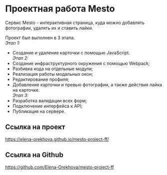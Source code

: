 # Проектная работа Mesto  
Сервис Mesto - интерактивная страница, куда можно добавлять фотографии, удалять их и ставить лайки.  

Проект был выполнен в 3 этапа.  
_Этап 1:_
* Создание и удаление карточки с помощью JavaScript.  
_Этап 2:_
* Создание инфраструктурного окружения с помощью Webpack;
* Разбивка кода на отдельные модули;
* Реализация работы модальных окон;
* Редактирование профиля;
* Добавление карточки и превью фотографии, а также действия лайка на карточке.  
_Этап 3:_
* Разработка валидации всех форм;
* Подключение интерфейса к API;
* Публикация на сервере.  

## Ссылка на проект
https://elena-orekhova.github.io/mesto-project-ff/  

## Сcылка на Github
https://github.com/Elena-Orekhova/mesto-project-ff
